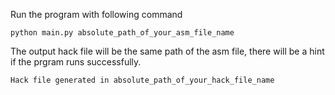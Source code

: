 Run the program with following command

````
python main.py absolute_path_of_your_asm_file_name
````
The output hack file will be the same path of the asm file, there will be a hint if the prgram runs successfully.
```
Hack file generated in absolute_path_of_your_hack_file_name
```